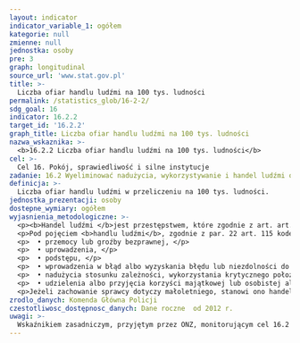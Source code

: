 ```yaml
---
layout: indicator
indicator_variable_1: ogółem
kategorie: null
zmienne: null
jednostka: osoby
pre: 3
graph: longitudinal
source_url: 'www.stat.gov.pl'
title: >-
  Liczba ofiar handlu ludźmi na 100 tys. ludności
permalink: /statistics_glob/16-2-2/
sdg_goal: 16
indicator: 16.2.2
target_id: '16.2.2'
graph_title: Liczba ofiar handlu ludźmi na 100 tys. ludności
nazwa_wskaznika: >-
  <b>16.2.2 Liczba ofiar handlu ludźmi na 100 tys. ludności</b>
cel: >-
  Cel 16. Pokój, sprawiedliwość i silne instytucje
zadanie: 16.2 Wyeliminować nadużycia, wykorzystywanie i handel ludźmi oraz wszelkie formy przemocy i tortur wobec dzieci
definicja: >-
  Liczba ofiar handlu ludźmi w przeliczeniu na 100 tys. ludności.
jednostka_prezentacji: osoby
dostepne_wymiary: ogółem
wyjasnienia_metodologiczne: >-
  <p><b>Handel ludźmi </b>jest przestępstwem, które zgodnie z art. art. 189a kodeksu karnego (Ustawa z dnia 6 czerwca 1997 r., Dz.U. 2016.0.1137), podlega karze pozbawienia wolności na czas nie krótszy od lat 3.</p>
  <p>Pod pojęciem <b>handlu ludźmi</b>, zgodnie z par. 22 art. 115 kodeksu karnego rozumiemy werbowanie, transport, dostarczanie, przekazywanie, przechowywanie lub przyjmowanie osoby z zastosowaniem: </p>
  <p>  • przemocy lub groźby bezprawnej, </p>
  <p>  • uprowadzenia, </p>
  <p>  • podstępu, </p>
  <p>  • wprowadzenia w błąd albo wyzyskania błędu lub niezdolności do należytego pojmowania przedsiębranego działania, </p>
  <p>  • nadużycia stosunku zależności, wykorzystania krytycznego położenia lub stanu bezradności, </p>
  <p>  • udzielenia albo przyjęcia korzyści majątkowej lub osobistej albo jej obietnicy osobie sprawującej opiekę lub nadzór nad inną osobą – w celu jej wykorzystania, nawet za jej zgodą, w szczególności w prostytucji, pornografii lub innych formach seksualnego wykorzystania, w pracy lub usługach o charakterze przymusowym, w żebractwie, w niewolnictwie lub innych formach wykorzystania poniżających godność człowieka albo w celu pozyskania komórek, tkanek lub narządów wbrew przepisom ustawy. </p>
  <p>Jeżeli zachowanie sprawcy dotyczy małoletniego, stanowi ono handel ludźmi, nawet gdy nie zostały użyte metody lub środki wymienione w pkt 1–6.</p>
zrodlo_danych: Komenda Główna Policji
czestotliwosc_dostępnosc_danych: Dane roczne  od 2012 r.
uwagi: >-
  Wskaźnikiem zasadniczym, przyjętym przez ONZ, monitorującym cel 16.2 Agendy 2030, jest wskaźnik 16.2.2 Liczba ofiar handlu ludźmi na 100 tys. ludności, wg płci, wieku i formy wyzysku.
---
```


